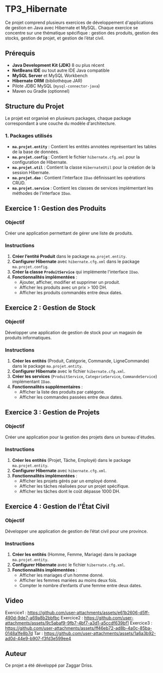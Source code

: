 # TP3_Hibernate
Ce projet comprend plusieurs exercices de développement d'applications de gestion en Java avec Hibernate et MySQL. Chaque exercice se concentre sur une thématique spécifique : gestion des produits, gestion des stocks, gestion de projet, et gestion de l’état civil. 

## Prérequis
- **Java Development Kit (JDK)** 8 ou plus récent  
- **NetBeans IDE** ou tout autre IDE Java compatible  
- **MySQL Server** et MySQL Workbench  
- **Hibernate ORM** (bibliothèque JAR)  
- Pilote JDBC MySQL (`mysql-connector-java`)  
- Maven ou Gradle (optionnel)

## Structure du Projet
Le projet est organisé en plusieurs packages, chaque package correspondant à une couche du modèle d'architecture.

### 1. Packages utilisés
- **`ma.projet.entity`** : Contient les entités annotées représentant les tables de la base de données.
- **`ma.projet.config`** : Contient le fichier `hibernate.cfg.xml` pour la configuration de Hibernate.
- **`ma.projet.util`** : Contient la classe `HibernateUtil` pour la création de la session Hibernate.
- **`ma.projet.dao`** : Contient l’interface `IDao` définissant les opérations CRUD.
- **`ma.projet.service`** : Contient les classes de services implémentant les méthodes de l'interface `IDao`.

## Exercice 1 : Gestion des Produits
### Objectif
Créer une application permettant de gérer une liste de produits. 

### Instructions
1. **Créer l’entité Produit** dans le package `ma.projet.entity`.
2. **Configurer Hibernate** avec `hibernate.cfg.xml` dans le package `ma.projet.config`.
3. **Créer la classe `ProduitService`** qui implémente l'interface `IDao`.
4. **Fonctionnalités implémentées** :
   - Ajouter, afficher, modifier et supprimer un produit.
   - Afficher les produits avec un prix > 100 DH.
   - Afficher les produits commandés entre deux dates.
  
## Exercice 2 : Gestion de Stock
### Objectif
Développer une application de gestion de stock pour un magasin de produits informatiques.

### Instructions
1. **Créer les entités** (Produit, Catégorie, Commande, LigneCommande) dans le package `ma.projet.entity`.
2. **Configurer Hibernate** avec le fichier `hibernate.cfg.xml`.
3. **Créer les services** (`ProduitService`, `CategorieService`, `CommandeService`) implémentant `IDao`.
4. **Fonctionnalités supplémentaires** :
   - Afficher la liste des produits par catégorie.
   - Afficher les commandes passées entre deux dates.
## Exercice 3 : Gestion de Projets
### Objectif
Créer une application pour la gestion des projets dans un bureau d'études.

### Instructions
1. **Créer les entités** (Projet, Tâche, Employé) dans le package `ma.projet.entity`.
2. **Configurer Hibernate** avec `hibernate.cfg.xml`.
3. **Fonctionnalités implémentées** :
   - Afficher les projets gérés par un employé donné.
   - Afficher les tâches réalisées pour un projet spécifique.
   - Afficher les tâches dont le coût dépasse 1000 DH.
## Exercice 4 : Gestion de l'État Civil
### Objectif
Développer une application de gestion de l’état civil pour une province.

### Instructions
1. **Créer les entités** (Homme, Femme, Mariage) dans le package `ma.projet.entity`.
2. **Configurer Hibernate** avec le fichier `hibernate.cfg.xml`.
3. **Fonctionnalités implémentées** :
   - Afficher les mariages d'un homme donné.
   - Afficher les femmes mariées au moins deux fois.
   - Compter le nombre d’enfants d'une femme entre deux dates.

## Video
Exercice1 : https://github.com/user-attachments/assets/e61b2606-d5ff-490d-9de7-a69a8b2bbfbc
Exercice2 : https://github.com/user-attachments/assets/9c5abaf9-9fb7-4bf7-a3d1-a5ccdf639bf1
Exercice3 : https://github.com/user-attachments/assets/ff46eb72-ad8b-4a0c-85ba-0148a1fe8b7d
Tar : https://github.com/user-attachments/assets/1a6a3b92-ad0d-44e9-b907-f3fd3e599ee4
## Auteur
Ce projet a été développé par Zaggar Driss.
